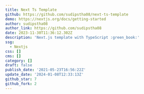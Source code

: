 ```yaml
---
title: Next Ts Template
github: https://github.com/sudipstha08/next-ts-template
demo: https://nextjs.org/docs/getting-started
author: sudipstha08
author_link: https://github.com/sudipstha08
date: 2023-11-30T11:36:12.302Z
description: 'Next.js template with TypeScript :green_book:'
ssg:
  - Nextjs
css: []
cms: []
category: []
draft: false
publish_date: '2021-05-23T16:56:22Z'
update_date: '2024-01-08T12:33:13Z'
github_star: 7
github_fork: 2
---
```

